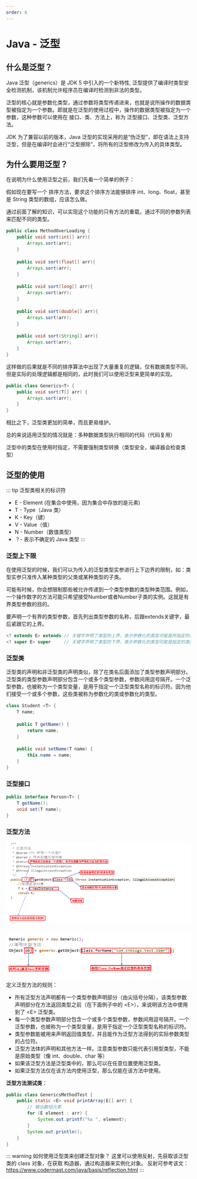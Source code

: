 ```yaml
---
order: 6
---
```


# Java - 泛型

## 什么是泛型？

Java 泛型（generics）是 JDK 5 中引入的一个新特性, 泛型提供了编译时类型安全检测机制，该机制允许程序员在编译时检测到非法的类型。

泛型的核心就是参数化类型，通过参数将类型传递进来，也就是说所操作的数据类型被指定为一个参数。即就是在泛型的使用过程中，操作的数据类型被指定为一个参数，这种参数可以使用在 接口、类、方法上，称为 泛型接口、泛型类、泛型方法。

JDK 为了兼容以前的版本，Java 泛型的实现采用的是“伪泛型”，即在语法上支持泛型，但是在编译时会进行“泛型擦除”，将所有的泛型修改为传入的具体类型。

## 为什么要用泛型？

在说明为什么使用泛型之前，我们先看一个简单的例子：

假如现在要写一个 排序方法，要求这个排序方法能够排序 int、long、float，甚至是 String 类型的数组，应该怎么做。

通过前面了解的知识，可以实现这个功能的只有方法的重载，通过不同的参数列表来匹配不同的类型。

```java
public class MethodOverLoading {
    public void sort(int[] arr){
        Arrays.sort(arr);
    }

    public void sort(float[] arr){
        Arrays.sort(arr);
    }
    
    public void sort(long[] arr){
        Arrays.sort(arr);
    }
    
    public void sort(double[] arr){
        Arrays.sort(arr);
    }
    
    public void sort(String[] arr){
        Arrays.sort(arr);
    }
}
```

这样做的后果就是不同的排序算法中出现了大量重复的逻辑，仅有数据类型不同，但是实际的处理逻辑都是相同的，此时我们可以使用泛型来更简单的实现。

```java
public class Generics<T> {
    public void sort(T[] arr) {
        Arrays.sort(arr);
    }
}
```

相比之下，泛型类更加的简单，而且更易维护。

总的来说适用泛型的情况就是：多种数据类型执行相同的代码（代码复用）

泛型中的类型在使用时指定，不需要强制类型转换（类型安全，编译器会检查类型）

## 泛型的使用

::: tip 泛型类相关的标识符

- E - Element (在集合中使用，因为集合中存放的是元素)
- T - Type（Java 类）
- K - Key（键）
- V - Value（值）
- N - Number（数值类型）
- ？- 表示不确定的 Java 类型
:::

### 泛型上下限

在使用泛型的时候，我们可以为传入的泛型类型实参进行上下边界的限制，如：类型实参只准传入某种类型的父类或某种类型的子类。

可能有时候，你会想限制那些被允许传递到一个类型参数的类型种类范围。例如，一个操作数字的方法可能只希望接受Number或者Number子类的实例。这就是有界类型参数的目的。

要声明一个有界的类型参数，首先列出类型参数的名称，后跟extends关键字，最后紧跟它的上界。

```java
<? extends E> extends // 关键字声明了类型的上界，表示参数化的类型可能是所指定的类型，或者是此类型的子类
<? super E> super     // 关键字声明了类型的下界，表示参数化的类型可能是指定的类型，或者是此类型的父类
```


### 泛型类

泛型类的声明和非泛型类的声明类似，除了在类名后面添加了类型参数声明部分。泛型类的类型参数声明部分包含一个或多个类型参数，参数间用逗号隔开。一个泛型参数，也被称为一个类型变量，是用于指定一个泛型类型名称的标识符。因为他们接受一个或多个参数，这些类被称为参数化的类或参数化的类型。

```java
class Student <T> {
    T name;

    public T getName() {
        return name;
    }

    public void setName(T name) {
        this.name = name;
    }
}
```


### 泛型接口

```java
public interface Person<T> {
    T getName();
    void set(T name);
}
```

### 泛型方法

![](../../../assets/generics/2024-03-21-12-56-26.png)

![](../../../assets/generics/2024-03-21-13-01-40.png)
定义泛型方法的规则：

- 所有泛型方法声明都有一个类型参数声明部分（由尖括号分隔），该类型参数声明部分在方法返回类型之前（在下面例子中的 \<E\>），来说明该方法中使用到了 \<E\> 泛型类。
- 每一个类型参数声明部分包含一个或多个类型参数，参数间用逗号隔开。一个泛型参数，也被称为一个类型变量，是用于指定一个泛型类型名称的标识符。
- 类型参数能被用来声明返回值类型，并且能作为泛型方法得到的实际参数类型的占位符。
- 泛型方法体的声明和其他方法一样。注意类型参数只能代表引用型类型，不能是原始类型（像 int、double、char 等）
- 如果该泛型方法是泛型类中的，那么可以在任意位置使用泛型类。
- 如果泛型方法仅在该方法内使用泛型，那么仅能在该方法中使用。

**泛型方法测试类**：

```java
public class GenericsMethodTest {                   
    public static <E> void printArray(E[] arr) {
        // 输出数组元素            
        for (E element : arr) {
            System.out.printf("%s ", element);
        }
        System.out.println();
    }
}
```

::: warning 如何使用泛型类来创建泛型对象？
这里可以使用反射，先获取该泛型类的 class 对象，在获取 构造器，通过构造器来实例化对象。
反射可参考该文：https://www.codermast.com/java/basis/reflection.html
:::